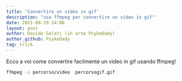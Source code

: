 ```yaml
---
title: 'Convertire un video in gif'
description: "usa ffmpeg per convertire un video in gif"
date: 2021-08-29 14:00
layout: post
author: Davide Galati (in arte PsykeDady)
author_github: PsykeDady
tag: trick
---
```


Ecco a voi come convertire facilmente un video in gif usando ffmpeg! 

```bash
ffmpeg -i percorso/video  percorsogif.gif
```
